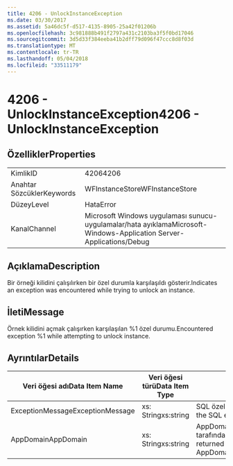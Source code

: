 ```yaml
---
title: 4206 - UnlockInstanceException
ms.date: 03/30/2017
ms.assetid: 5a46dc5f-d517-4135-8905-25a42f01206b
ms.openlocfilehash: 3c981888b491f2797a431c2103ba3f5f0bd17046
ms.sourcegitcommit: 3d5d33f384eeba41b2dff79d096f47ccc8d8f03d
ms.translationtype: MT
ms.contentlocale: tr-TR
ms.lasthandoff: 05/04/2018
ms.locfileid: "33511179"
---
```

# <a name="4206---unlockinstanceexception"></a><span data-ttu-id="8ff5a-102">4206 - UnlockInstanceException</span><span class="sxs-lookup"><span data-stu-id="8ff5a-102">4206 - UnlockInstanceException</span></span>
## <a name="properties"></a><span data-ttu-id="8ff5a-103">Özellikler</span><span class="sxs-lookup"><span data-stu-id="8ff5a-103">Properties</span></span>  
  
|||  
|-|-|  
|<span data-ttu-id="8ff5a-104">Kimlik</span><span class="sxs-lookup"><span data-stu-id="8ff5a-104">ID</span></span>|<span data-ttu-id="8ff5a-105">4206</span><span class="sxs-lookup"><span data-stu-id="8ff5a-105">4206</span></span>|  
|<span data-ttu-id="8ff5a-106">Anahtar Sözcükler</span><span class="sxs-lookup"><span data-stu-id="8ff5a-106">Keywords</span></span>|<span data-ttu-id="8ff5a-107">WFInstanceStore</span><span class="sxs-lookup"><span data-stu-id="8ff5a-107">WFInstanceStore</span></span>|  
|<span data-ttu-id="8ff5a-108">Düzey</span><span class="sxs-lookup"><span data-stu-id="8ff5a-108">Level</span></span>|<span data-ttu-id="8ff5a-109">Hata</span><span class="sxs-lookup"><span data-stu-id="8ff5a-109">Error</span></span>|  
|<span data-ttu-id="8ff5a-110">Kanal</span><span class="sxs-lookup"><span data-stu-id="8ff5a-110">Channel</span></span>|<span data-ttu-id="8ff5a-111">Microsoft Windows uygulaması sunucu-uygulamalar/hata ayıklama</span><span class="sxs-lookup"><span data-stu-id="8ff5a-111">Microsoft-Windows-Application Server-Applications/Debug</span></span>|  
  
## <a name="description"></a><span data-ttu-id="8ff5a-112">Açıklama</span><span class="sxs-lookup"><span data-stu-id="8ff5a-112">Description</span></span>  
 <span data-ttu-id="8ff5a-113">Bir örneği kilidini çalışılırken bir özel durumla karşılaşıldı gösterir.</span><span class="sxs-lookup"><span data-stu-id="8ff5a-113">Indicates an exception was encountered while trying to unlock an instance.</span></span>  
  
## <a name="message"></a><span data-ttu-id="8ff5a-114">İleti</span><span class="sxs-lookup"><span data-stu-id="8ff5a-114">Message</span></span>  
 <span data-ttu-id="8ff5a-115">Örnek kilidini açmak çalışırken karşılaşılan %1 özel durumu.</span><span class="sxs-lookup"><span data-stu-id="8ff5a-115">Encountered exception %1 while attempting to unlock instance.</span></span>  
  
## <a name="details"></a><span data-ttu-id="8ff5a-116">Ayrıntılar</span><span class="sxs-lookup"><span data-stu-id="8ff5a-116">Details</span></span>  
  
|<span data-ttu-id="8ff5a-117">Veri öğesi adı</span><span class="sxs-lookup"><span data-stu-id="8ff5a-117">Data Item Name</span></span>|<span data-ttu-id="8ff5a-118">Veri öğesi türü</span><span class="sxs-lookup"><span data-stu-id="8ff5a-118">Data Item Type</span></span>|<span data-ttu-id="8ff5a-119">Açıklama</span><span class="sxs-lookup"><span data-stu-id="8ff5a-119">Description</span></span>|  
|--------------------|--------------------|-----------------|  
|<span data-ttu-id="8ff5a-120">ExceptionMessage</span><span class="sxs-lookup"><span data-stu-id="8ff5a-120">ExceptionMessage</span></span>|<span data-ttu-id="8ff5a-121">xs: String</span><span class="sxs-lookup"><span data-stu-id="8ff5a-121">xs:string</span></span>|<span data-ttu-id="8ff5a-122">SQL özel durum iletisi.</span><span class="sxs-lookup"><span data-stu-id="8ff5a-122">The message from the SQL exception.</span></span>|  
|<span data-ttu-id="8ff5a-123">AppDomain</span><span class="sxs-lookup"><span data-stu-id="8ff5a-123">AppDomain</span></span>|<span data-ttu-id="8ff5a-124">xs: String</span><span class="sxs-lookup"><span data-stu-id="8ff5a-124">xs:string</span></span>|<span data-ttu-id="8ff5a-125">AppDomain.CurrentDomain.FriendlyName tarafından döndürülen dize.</span><span class="sxs-lookup"><span data-stu-id="8ff5a-125">The string returned by AppDomain.CurrentDomain.FriendlyName.</span></span>|
